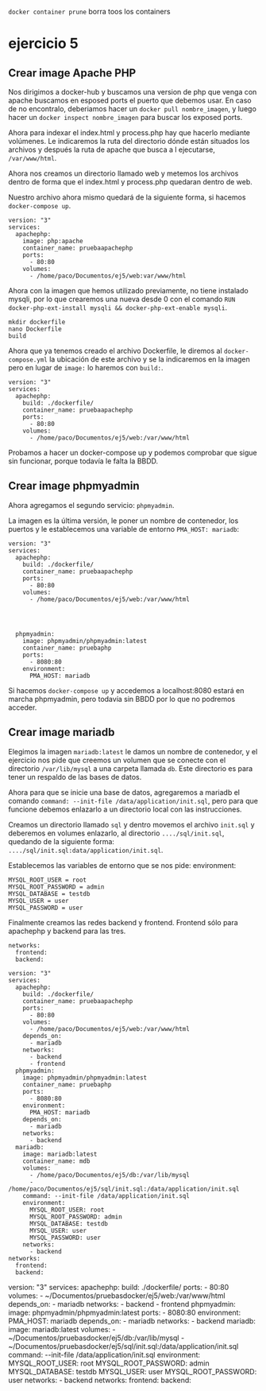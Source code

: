 `docker container prune` borra toos los containers

# ejercicio 5


## Crear image Apache PHP
Nos dirigimos a docker-hub y buscamos una version de php que venga con apache buscamos en esposed ports el puerto que debemos usar. En caso de no encontralo, deberiamos hacer un `docker pull nombre_imagen`, y luego hacer un `docker inspect nombre_imagen` para buscar los exposed ports.

Ahora para indexar el index.html y process.php hay que hacerlo mediante volúmenes. Le indicaremos la ruta del directorio dónde están situados los archivos y después la ruta de apache que busca a l ejecutarse, `/var/www/html`.

Ahora nos creamos un directorio llamado web y metemos los archivos dentro de forma que el index.html y process.php quedaran dentro de web.

Nuestro archivo ahora mismo quedará de la siguiente forma, si hacemos `docker-compose up`.
~~~
version: "3"
services:
  apachephp:
    image: php:apache
    container_name: pruebaapachephp
    ports:
      - 80:80
    volumes:
      - /home/paco/Documentos/ej5/web:var/www/html
~~~

Ahora con la imagen que hemos utilizado previamente, no tiene instalado mysqli, por lo que crearemos una nueva desde 0 con el comando `RUN docker-php-ext-install mysqli && docker-php-ext-enable mysqli`.

~~~
mkdir dockerfile
nano Dockerfile
build
~~~

Ahora que ya tenemos creado el archivo Dockerfile, le diremos al `docker-compose.yml` la ubicación de este archivo y se la indicaremos en la imagen pero en lugar de `image:` lo haremos con `build:`.

~~~
version: "3"
services:
  apachephp:
    build: ./dockerfile/
    container_name: pruebaapachephp
    ports:
      - 80:80
    volumes:
      - /home/paco/Documentos/ej5/web:/var/www/html
~~~

Probamos a hacer un docker-compose up y podemos comprobar que sigue sin funcionar, porque todavía le falta la BBDD.

## Crear image phpmyadmin
Ahora agregamos el segundo servicio: `phpmyadmin`.

La imagen es la última versión, le poner un nombre de contenedor, los puertos y le establecemos una variable de entorno `PMA_HOST: mariadb`:

~~~
version: "3"
services:
  apachephp:
    build: ./dockerfile/
    container_name: pruebaapachephp
    ports:
      - 80:80
    volumes:
      - /home/paco/Documentos/ej5/web:/var/www/html




  phpmyadmin:
    image: phpmyadmin/phpmyadmin:latest
    container_name: pruebaphp
    ports:
      - 8080:80
    environment:
      PMA_HOST: mariadb
~~~

Si hacemos `docker-compose up` y accedemos a localhost:8080 estará en marcha phpmyadmin, pero todavía sin BBDD por lo que no podremos acceder.

## Crear image mariadb

Elegimos la imagen `mariadb:latest` le damos un nombre de contenedor, y el ejercicio nos pide que creemos un volumen que se conecte con el directorio `/var/lib/mysql` a una carpeta llamada `db`. Este directorio es para tener un respaldo de las bases de datos.

Ahora para que se inicie una base de datos, agregaremos a mariadb el comando `command: --init-file /data/application/init.sql`, pero para que funcione debemos enlazarlo a un directorio local con las instrucciones.

Creamos un directorio llamado `sql` y dentro movemos el archivo `init.sql` y deberemos en volumes enlazarlo, al directorio `..../sql/init.sql`, quedando de la siguiente forma: `..../sql/init.sql:data/application/init.sql`.

Establecemos las variables de entorno que se nos pide:
environment:

    MYSQL_ROOT_USER = root
    MYSQL_ROOT_PASSWORD = admin
    MYSQL_DATABASE = testdb
    MYSQL_USER = user
    MYSQL_PASSWORD = user

Finalmente creamos las redes backend y frontend. Frontend sólo para apachephp y backend para las tres.

~~~
networks:
  frontend:
  backend:
~~~



~~~
version: "3"
services:
  apachephp:
    build: ./dockerfile/
    container_name: pruebaapachephp
    ports:
      - 80:80
    volumes:
      - /home/paco/Documentos/ej5/web:/var/www/html
    depends_on:
      - mariadb
    networks:
      - backend
      - frontend
  phpmyadmin:
    image: phpmyadmin/phpmyadmin:latest
    container_name: pruebaphp
    ports:
      - 8080:80
    environment:
      PMA_HOST: mariadb
    depends_on:
      - mariadb
    networks:
      - backend
  mariadb:
    image: mariadb:latest
    container_name: mdb
    volumes:
      - /home/paco/Documentos/ej5/db:/var/lib/mysql
      - /home/paco/Documentos/ej5/sql/init.sql:/data/application/init.sql
    command: --init-file /data/application/init.sql
    environment:
      MYSQL_ROOT_USER: root
      MYSQL_ROOT_PASSWORD: admin
      MYSQL_DATABASE: testdb
      MYSQL_USER: user
      MYSQL_PASSWORD: user
    networks:
      - backend
networks:
  frontend:
  backend:
~~~
version: "3"
services:
    apachephp:
        build: ./dockerfile/
        ports:
            - 80:80
        volumes:
            - ~/Documentos/pruebasdocker/ej5/web:/var/www/html
        depends_on: 
            - mariadb
        networks:
            - backend
            - frontend
    phpmyadmin:
        image: phpmyadmin/phpmyadmin:latest
        ports:
            - 8080:80
        environment:
            PMA_HOST: mariadb
        depends_on: 
            - mariadb
        networks:
            - backend
    mariadb:
        image: mariadb:latest
        volumes: 
            - ~/Documentos/pruebasdocker/ej5/db:/var/lib/mysql
            - ~/Documentos/pruebasdocker/ej5/sql/init.sql:/data/application/init.sql
        command: --init-file /data/application/init.sql
        environment:
            MYSQL_ROOT_USER: root
            MYSQL_ROOT_PASSWORD: admin
            MYSQL_DATABASE: testdb
            MYSQL_USER: user
            MYSQL_ROOT_PASSWORD: user
        networks:
          - backend
networks:
  frontend:
  backend:
